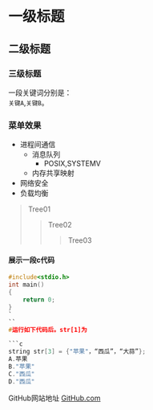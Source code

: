 # 一级标题

## 二级标题

### 三级标题

一段关键词分别是：</br>`关键A`,`关键B`。

### 菜单效果

* 进程间通信
	* 消息队列
		* POSIX,SYSTEMV
	* 内存共享映射
* 网络安全
* 负载均衡

> Tree01
>> Tree02
>>> Tree03

#### 展示一段c代码

```c
#include<stdio.h>
int main()
{
	return 0;
}
`
``
#运行如下代码后。str[1]为

```c
string str[3] = {"苹果"，“西瓜”，“大蒜”};
A.苹果
B."苹果"
C."西瓜"
D."西瓜"

```

GitHub网站地址 [GitHub.com](https://github.com "点击跳转")</br>
